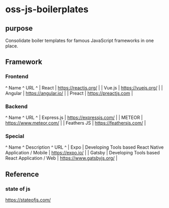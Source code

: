 # oss-js-boilerplates

## purpose

Consolidate boiler templates for famous JavaScript frameworks in one place.

## Framework

### Frontend

^ Name ^ URL ^
| React | https://reactjs.org/ |
| Vue.js | https://vuejs.org/ |
| Angular | https://angular.io/ |
| Preact | https://preactjs.com |

### Backend

^ Name ^ URL ^
| Express.js | https://expressjs.com/ |
| METEOR | https://www.meteor.com/ |
| Feathers JS | https://feathersjs.com/ |

### Special

^ Name ^ Description ^ URL ^
| Expo | Developing Tools based React Native Application / Mobile | https://expo.io/ |
| Gatsby | Developing Tools based React Application / Web | https://www.gatsbyjs.org/ |

## Reference

### state of js

https://stateofjs.com/
